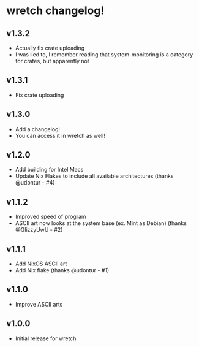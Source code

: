 # wretch changelog!

## v1.3.2
* Actually fix crate uploading
* I was lied to, I remember reading that system-monitoring is a category for crates, but apparently not

## v1.3.1
* Fix crate uploading

## v1.3.0
* Add a changelog!
* You can access it in wretch as well!

## v1.2.0
* Add building for Intel Macs
* Update Nix Flakes to include all available architectures (thanks @udontur - #4)

## v1.1.2
* Improved speed of program
* ASCII art now looks at the system base (ex. Mint as Debian) (thanks @GlizzyUwU - #2)

## v1.1.1
* Add NixOS ASCII art
* Add Nix flake (thanks @udontur - #1)

## v1.1.0
* Improve ASCII arts

## v1.0.0
* Initial release for wretch